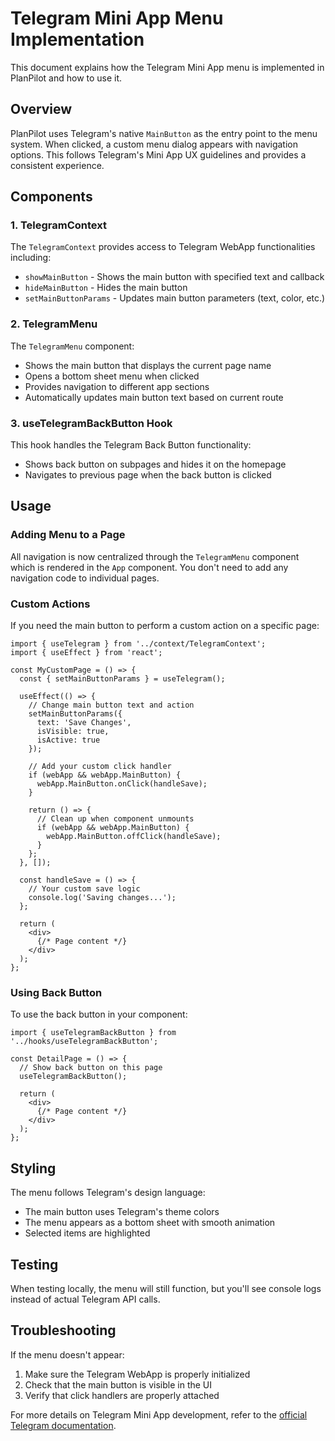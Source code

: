 # Telegram Mini App Menu Implementation

This document explains how the Telegram Mini App menu is implemented in PlanPilot and how to use it.

## Overview

PlanPilot uses Telegram's native `MainButton` as the entry point to the menu system. When clicked, a custom menu dialog appears with navigation options. This follows Telegram's Mini App UX guidelines and provides a consistent experience.

## Components

### 1. TelegramContext

The `TelegramContext` provides access to Telegram WebApp functionalities including:

- `showMainButton` - Shows the main button with specified text and callback
- `hideMainButton` - Hides the main button
- `setMainButtonParams` - Updates main button parameters (text, color, etc.)

### 2. TelegramMenu

The `TelegramMenu` component:
- Shows the main button that displays the current page name
- Opens a bottom sheet menu when clicked
- Provides navigation to different app sections
- Automatically updates main button text based on current route

### 3. useTelegramBackButton Hook

This hook handles the Telegram Back Button functionality:
- Shows back button on subpages and hides it on the homepage
- Navigates to previous page when the back button is clicked

## Usage

### Adding Menu to a Page

All navigation is now centralized through the `TelegramMenu` component which is rendered in the `App` component. You don't need to add any navigation code to individual pages.

### Custom Actions

If you need the main button to perform a custom action on a specific page:

```tsx
import { useTelegram } from '../context/TelegramContext';
import { useEffect } from 'react';

const MyCustomPage = () => {
  const { setMainButtonParams } = useTelegram();
  
  useEffect(() => {
    // Change main button text and action
    setMainButtonParams({
      text: 'Save Changes',
      isVisible: true,
      isActive: true
    });
    
    // Add your custom click handler
    if (webApp && webApp.MainButton) {
      webApp.MainButton.onClick(handleSave);
    }
    
    return () => {
      // Clean up when component unmounts
      if (webApp && webApp.MainButton) {
        webApp.MainButton.offClick(handleSave);
      }
    };
  }, []);
  
  const handleSave = () => {
    // Your custom save logic
    console.log('Saving changes...');
  };
  
  return (
    <div>
      {/* Page content */}
    </div>
  );
};
```

### Using Back Button

To use the back button in your component:

```tsx
import { useTelegramBackButton } from '../hooks/useTelegramBackButton';

const DetailPage = () => {
  // Show back button on this page
  useTelegramBackButton();
  
  return (
    <div>
      {/* Page content */}
    </div>
  );
};
```

## Styling

The menu follows Telegram's design language:
- The main button uses Telegram's theme colors
- The menu appears as a bottom sheet with smooth animation
- Selected items are highlighted

## Testing

When testing locally, the menu will still function, but you'll see console logs instead of actual Telegram API calls.

## Troubleshooting

If the menu doesn't appear:
1. Make sure the Telegram WebApp is properly initialized
2. Check that the main button is visible in the UI
3. Verify that click handlers are properly attached

For more details on Telegram Mini App development, refer to the [official Telegram documentation](https://core.telegram.org/bots/webapps). 